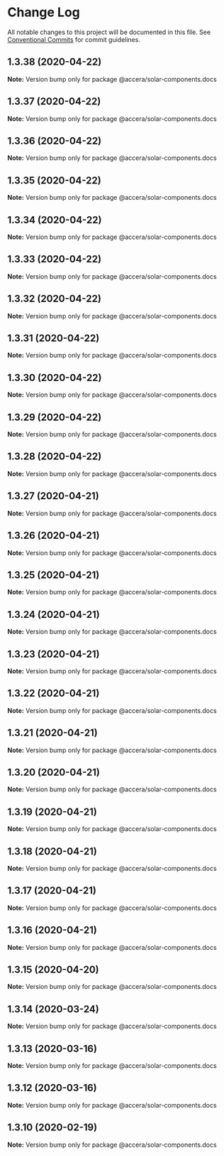 # Change Log

All notable changes to this project will be documented in this file.
See [Conventional Commits](https://conventionalcommits.org) for commit guidelines.

## 1.3.38 (2020-04-22)

**Note:** Version bump only for package @accera/solar-components.docs





## 1.3.37 (2020-04-22)

**Note:** Version bump only for package @accera/solar-components.docs





## 1.3.36 (2020-04-22)

**Note:** Version bump only for package @accera/solar-components.docs





## 1.3.35 (2020-04-22)

**Note:** Version bump only for package @accera/solar-components.docs





## 1.3.34 (2020-04-22)

**Note:** Version bump only for package @accera/solar-components.docs





## 1.3.33 (2020-04-22)

**Note:** Version bump only for package @accera/solar-components.docs





## 1.3.32 (2020-04-22)

**Note:** Version bump only for package @accera/solar-components.docs





## 1.3.31 (2020-04-22)

**Note:** Version bump only for package @accera/solar-components.docs





## 1.3.30 (2020-04-22)

**Note:** Version bump only for package @accera/solar-components.docs





## 1.3.29 (2020-04-22)

**Note:** Version bump only for package @accera/solar-components.docs





## 1.3.28 (2020-04-22)

**Note:** Version bump only for package @accera/solar-components.docs





## 1.3.27 (2020-04-21)

**Note:** Version bump only for package @accera/solar-components.docs





## 1.3.26 (2020-04-21)

**Note:** Version bump only for package @accera/solar-components.docs





## 1.3.25 (2020-04-21)

**Note:** Version bump only for package @accera/solar-components.docs





## 1.3.24 (2020-04-21)

**Note:** Version bump only for package @accera/solar-components.docs





## 1.3.23 (2020-04-21)

**Note:** Version bump only for package @accera/solar-components.docs





## 1.3.22 (2020-04-21)

**Note:** Version bump only for package @accera/solar-components.docs





## 1.3.21 (2020-04-21)

**Note:** Version bump only for package @accera/solar-components.docs





## 1.3.20 (2020-04-21)

**Note:** Version bump only for package @accera/solar-components.docs





## 1.3.19 (2020-04-21)

**Note:** Version bump only for package @accera/solar-components.docs





## 1.3.18 (2020-04-21)

**Note:** Version bump only for package @accera/solar-components.docs





## 1.3.17 (2020-04-21)

**Note:** Version bump only for package @accera/solar-components.docs





## 1.3.16 (2020-04-21)

**Note:** Version bump only for package @accera/solar-components.docs





## 1.3.15 (2020-04-20)

**Note:** Version bump only for package @accera/solar-components.docs





## 1.3.14 (2020-03-24)

**Note:** Version bump only for package @accera/solar-components.docs





## 1.3.13 (2020-03-16)

**Note:** Version bump only for package @accera/solar-components.docs





## 1.3.12 (2020-03-16)

**Note:** Version bump only for package @accera/solar-components.docs





## 1.3.10 (2020-02-19)

**Note:** Version bump only for package @accera/solar-components.docs
